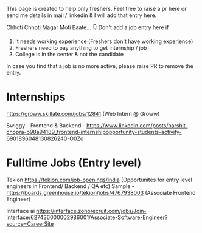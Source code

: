 This page is created to help only freshers. Feel free to raise a pr here or send me details in mail / linkedin & I will add that entry here.

Chhoti Chhoti Magar Moti Baate... 👇
Don't add a job entry here if

 1. It needs working experience (Freshers don't have working experience)
 2. Freshers need to pay anything to get internship / job
 3. College is in the center & not the candidate


In case you find that a job is no more active, please raise PR to remove the entry.

# Internships

https://groww.skillate.com/jobs/12841 (Web Intern @ Groww)

Swiggy - Frontend & Backend - https://www.linkedin.com/posts/harshit-chopra-b98a94189_frontend-internshipopportunity-students-activity-6901896048130826240-O0Zq



# Fulltime Jobs (Entry level)
Tekion
https://tekion.com/job-openings/india (Opportunites for entry level engineers in Frontend/ Backend / QA etc)
Sample - https://boards.greenhouse.io/tekion/jobs/4767938003 (Associate Frontend Engineer)

Interface ai
https://interface.zohorecruit.com/jobs/Join-interface/627436000002986001/Associate-Software-Engineer?source=CareerSite
